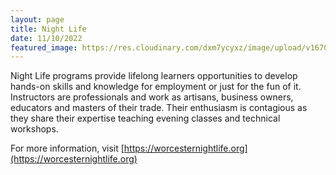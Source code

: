 ```yaml
---
layout: page
title: Night Life
date: 11/10/2022
featured_image: https://res.cloudinary.com/dxm7ycyxz/image/upload/v1670346666/2022/01/time-5193038_1920_jaml9z.jpg
---
```

Night Life programs provide lifelong learners opportunities to develop hands-on skills and knowledge for employment or just for the fun of it. Instructors are professionals and work as artisans, business owners, educators and masters of their trade. Their enthusiasm is contagious as they share their expertise teaching evening classes and technical workshops.

For more information, visit [https://worcesternightlife.org](https://worcesternightlife.org)